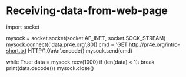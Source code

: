 # Receiving-data-from-web-page
import socket
 
mysock = socket.socket(socket.AF_INET, socket.SOCK_STREAM)
mysock.connect(('data.pr4e.org',80))
cmd = 'GET http://pr4e.org/intro-short.txt HTTP/1.0\n\n'.encode()
mysock.send(cmd)

while True:
      data = mysock.recv(1000)
      if (len(data) < 1):
          break
      print(data.decode())
mysock.close()      
